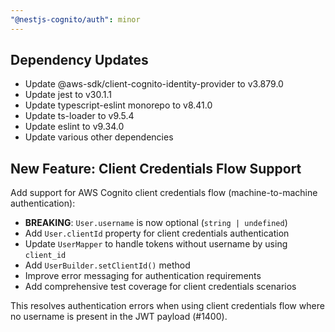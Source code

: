 ```yaml
---
"@nestjs-cognito/auth": minor
---
```


## Dependency Updates
- Update @aws-sdk/client-cognito-identity-provider to v3.879.0
- Update jest to v30.1.1
- Update typescript-eslint monorepo to v8.41.0
- Update ts-loader to v9.5.4
- Update eslint to v9.34.0
- Update various other dependencies

## New Feature: Client Credentials Flow Support
  
Add support for AWS Cognito client credentials flow (machine-to-machine authentication):

- **BREAKING**: `User.username` is now optional (`string | undefined`)
- Add `User.clientId` property for client credentials authentication
- Update `UserMapper` to handle tokens without username by using `client_id`
- Add `UserBuilder.setClientId()` method
- Improve error messaging for authentication requirements
- Add comprehensive test coverage for client credentials scenarios

This resolves authentication errors when using client credentials flow where no username is present in the JWT payload (#1400).
